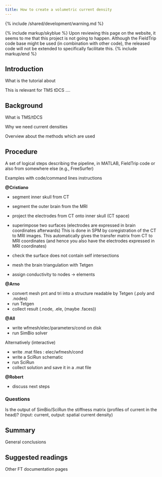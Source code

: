 ```yaml
---
title: How to create a volumetric current density
---
```


{% include /shared/development/warning.md %}


{% include markup/skyblue %}
Upon reviewing this page on the website, it seems to me that this project is not going to happen. Although the FieldTrip code base might be used (in combination with other code), the released code will not be extended to specifically facilitate this.
{% include markup/end %}

## Introduction

What is the tutorial about

This is relevant for TMS tDCS ....

## Background

What is TMS/tDCS

Why we need current densities

Overview about the methods which are used

## Procedure

A set of logical steps describing the pipeline, in MATLAB, FieldTrip code or also from somewhere else (e.g., FreeSurfer)

Examples with code/command lines instructions

**@Cristiano**

- segment inner skull from CT
- segment the outer brain from the MRI
- project the electrodes from CT onto inner skull (CT space)
- superimpose two surfaces (electrodes are expressed in brain coordinates afterwards)
  This is done in SPM by coregistration of the CT to MRI images.
  This automatically gives the transfer matrix from CT to MRI coordinates (and hence you also have the electrodes expressed in MRI coordinates)

- check the surface does not contain self intersections
- mesh the brain triangulation with Tetgen
- assign conductivity to nodes -> elements

**@Arno**

- convert mesh pnt and tri into a structure readable by Tetgen (.poly and .nodes)
- run Tetgen
- collect result (.node, .ele, (maybe .faces))

**@All**

- write wfmesh/elec/parameters/cond on disk
- run SimBio solver

Alternatively (interactive)

- write .mat files : elec/wfmesh/cond
- write a SciRun schematic
- run SciRun
- collect solution and save it in a .mat file

**@Robert**

- discuss next steps

### Questions

Is the output of SimBio/SciRun the stiffness matrix (profiles of current in the head)?
(input: current, output: spatial current density)

## Summary

General conclusions

## Suggested readings

Other FT documentation pages
